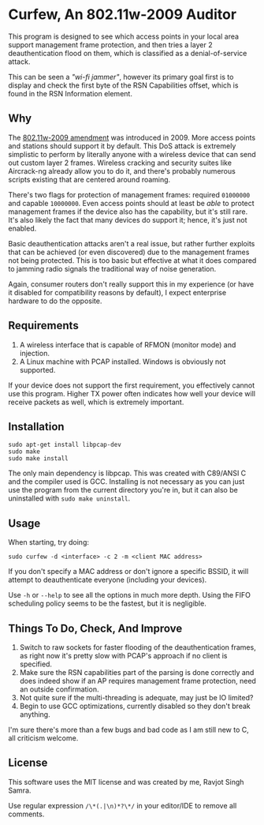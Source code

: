 # Curfew, An 802.11w-2009 Auditor

This program is designed to see which access points in your local area support management frame protection, and then tries a layer 2 deauthentication flood on them, which is classified as a denial-of-service attack.

This can be seen a  _"wi-fi jammer"_, however its primary goal first is to display and check the first byte of the RSN Capabilities offset, which is found in the RSN Information element.

## Why

The [802.11w-2009 amendment](https://en.wikipedia.org/wiki/IEEE_802.11w-2009) was introduced in 2009. More access points and stations should support it by default. This DoS attack is extremely simplistic to perform by literally anyone with a wireless device that can send out custom layer 2 frames. Wireless cracking and security suites like Aircrack-ng already allow you to do it, and there's probably numerous scripts existing that are centered around roaming. 

There's two flags for protection of management frames: required `01000000` and capable `10000000`. Even access points should at least be _able_ to protect management frames if the device also has the capability, but it's still rare. It's also likely the fact that many devices do support it; hence, it's just not enabled.

Basic deauthentication attacks aren't a real issue, but rather further exploits that can be achieved (or even discovered) due to the management frames not being protected. This is too basic but effective at what it does compared to jamming radio signals the traditional way of noise generation.

Again, consumer routers don't really support this in my experience (or have it disabled for compatibility reasons by default), I expect enterprise hardware to do the opposite.

## Requirements

1. A wireless interface that is capable of RFMON (monitor mode) and injection.
2. A Linux machine with PCAP installed. Windows is obviously not supported.

If your device does not support the first requirement, you effectively cannot use this program. Higher TX power often indicates how well your device will receive packets as well, which is extremely important.

## Installation

```
sudo apt-get install libpcap-dev
sudo make
sudo make install
```
The only main dependency is libpcap. This was created with C89/ANSI C and the compiler used is GCC. Installing is not necessary as you can just use the program from the current directory you're in, but it can also be uninstalled with `sudo make uninstall`.

## Usage

When starting, try doing:

```
sudo curfew -d <interface> -c 2 -m <client MAC address>
```

If you don't specify a MAC address or don't ignore a specific BSSID, it will attempt to deauthenticate everyone (including your devices).

Use `-h` or `--help` to see all the options in much more depth. Using the FIFO scheduling policy seems to be the fastest, but it is negligible.

## Things To Do, Check, And Improve

1. Switch to raw sockets for faster flooding of the deauthentication frames, as right now it's pretty slow with PCAP's approach if no client is specified.
2. Make sure the RSN capabilities part of the parsing is done correctly and does indeed show if an AP requires management frame protection, need an outside confirmation.
3. Not quite sure if the multi-threading is adequate, may just be IO limited?
4. Begin to use GCC optimizations, currently disabled so they don't break anything.

I'm sure there's more than a few bugs and bad code as I am still new to C, all criticism welcome.

## License

This software uses the MIT license and was created by me, Ravjot Singh Samra.

Use regular expression `/\*(.|\n)*?\*/` in your editor/IDE to remove all comments.
